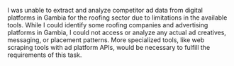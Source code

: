 I was unable to extract and analyze competitor ad data from digital platforms in Gambia for the roofing sector due to limitations in the available tools.  While I could identify some roofing companies and advertising platforms in Gambia, I could not access or analyze any actual ad creatives, messaging, or placement patterns. More specialized tools, like web scraping tools with ad platform APIs, would be necessary to fulfill the requirements of this task.